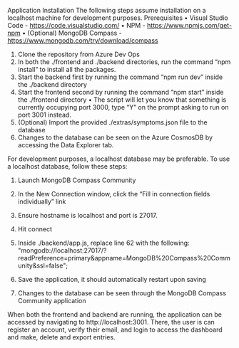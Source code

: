 Application Installation
The following steps assume installation on a localhost machine for development purposes.
Prerequisites
•	Visual Studio Code - https://code.visualstudio.com/
•	NPM - https://www.npmjs.com/get-npm
•	(Optional) MongoDB Compass - https://www.mongodb.com/try/download/compass


1.	Clone the repository from Azure Dev Ops
2.	In both the ./frontend and ./backend directories, run the command “npm install” to install all the packages.
3.	Start the backend first by running the command “npm run dev” inside the ./backend directory
4.	Start the frontend second by running the command “npm start” inside the ./frontend directory
•	The script will let you know that something is currently occupying port 3000, type “Y” on the prompt asking to run on port 3001 instead.
5.	(Optional) Import the provided ./extras/symptoms.json file to the database
6.	Changes to the database can be seen on the Azure CosmosDB by accessing the Data Explorer tab.


For development purposes, a localhost database may be preferable. To use a localhost database, follow these steps:
1.	Launch MongoDB Compass Community
2.	In the New Connection window, click the “Fill in connection fields individually” link
3.	Ensure hostname is localhost and port is 27017.
4.	Hit connect
5.	Inside ./backend/app.js, replace line 62 with the following:
   "mongodb://localhost:27017/?readPreference=primary&appname=MongoDB%20Compass%20Community&ssl=false";

6.	Save the application, it should automatically restart upon saving
7.	Changes to the database can be seen through the MongoDB Compass Community application


When both the frontend and backend are running, the application can be accessed by navigating to http://localhost:3001. There, the user is can register an account, verify their email, and login to access the dashboard and make, delete and export entries.
